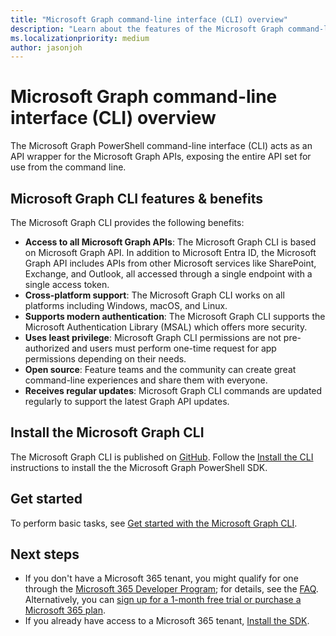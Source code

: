 ```yaml
---
title: "Microsoft Graph command-line interface (CLI) overview"
description: "Learn about the features of the Microsoft Graph command-line interface that can help you derive insights and analytics, and build unique, intelligent apps."
ms.localizationpriority: medium
author: jasonjoh
---
```


# Microsoft Graph command-line interface (CLI) overview

The Microsoft Graph PowerShell command-line interface (CLI) acts as an API wrapper for the Microsoft Graph APIs, exposing the entire API set for use from the command line.

## Microsoft Graph CLI features & benefits

The Microsoft Graph CLI provides the following benefits:

- **Access to all Microsoft Graph APIs**: The Microsoft Graph CLI is based on Microsoft Graph API. In addition to Microsoft Entra ID, the Microsoft Graph API includes APIs from other Microsoft services like SharePoint, Exchange, and Outlook, all accessed through a single endpoint with a single access token.
- **Cross-platform support**: The Microsoft Graph CLI works on all platforms including Windows, macOS, and Linux.
- **Supports modern authentication**: The Microsoft Graph CLI supports the Microsoft Authentication Library (MSAL) which offers more security.
- **Uses least privilege**: Microsoft Graph CLI permissions are not pre-authorized and users must perform one-time request for app permissions depending on their needs.
- **Open source**: Feature teams and the community can create great command-line experiences and share them with everyone.
- **Receives regular updates**: Microsoft Graph CLI commands are updated regularly to support the latest Graph API updates.

## Install the Microsoft Graph CLI

The Microsoft Graph CLI is published on [GitHub](https://github.com/microsoftgraph/msgraph-cli). Follow the [Install the CLI](installation.md) instructions to install the the Microsoft Graph PowerShell SDK.

## Get started

To perform basic tasks, see [Get started with the Microsoft Graph CLI](get-started.md).

## Next steps

- If you don't have a Microsoft 365 tenant, you might qualify for one through the [Microsoft 365 Developer Program](https://developer.microsoft.com/microsoft-365/dev-program); for details, see the [FAQ](https://learn.microsoft.com/en-us/office/developer-program/microsoft-365-developer-program-faq#who-qualifies-for-a-microsoft-365-e5-developer-subscription-). Alternatively, you can [sign up for a 1-month free trial or purchase a Microsoft 365 plan](https://www.microsoft.com/en-us/microsoft-365/try).
- If you already have access to a Microsoft 365 tenant, [Install the SDK](installation.md).
